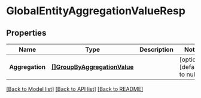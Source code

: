 # GlobalEntityAggregationValueResp

## Properties
Name | Type | Description | Notes
------------ | ------------- | ------------- | -------------
**Aggregation** | [**[]GroupByAggregationValue**](GroupByAggregationValue.md) |  | [optional] [default to null]

[[Back to Model list]](../README.md#documentation-for-models) [[Back to API list]](../README.md#documentation-for-api-endpoints) [[Back to README]](../README.md)

